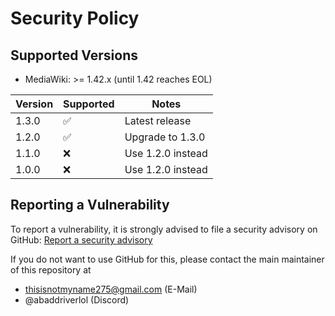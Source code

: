 # Security Policy

## Supported Versions

* MediaWiki: >= 1.42.x (until 1.42 reaches EOL)

| Version | Supported | Notes             |
|---------|-----------|-------------------|
| 1.3.0   | ✅         | Latest release    |
| 1.2.0   | ✅         | Upgrade to 1.3.0  |
| 1.1.0   | ❌         | Use 1.2.0 instead |
| 1.0.0   | ❌         | Use 1.2.0 instead |

## Reporting a Vulnerability

To report a vulnerability, it is strongly advised to file a security advisory on GitHub:
[Report a security advisory](https://github.com/Roblox-Indie-Wikis/mediawiki-extensions-RobloxAPI/security/advisories/new)

If you do not want to use GitHub for this, please contact the main maintainer of this repository at

- thisisnotmyname275@gmail.com (E-Mail)
- @abaddriverlol (Discord)
